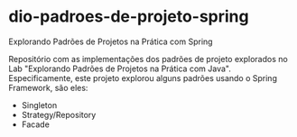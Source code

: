 # dio-padroes-de-projeto-spring
Explorando Padrões de Projetos na Prática com Spring

Repositório com as implementações dos padrões de projeto explorados no Lab "Explorando Padrões de Projetos na Prática com Java". Especificamente, este projeto explorou alguns padrões usando o Spring Framework, são eles:

 - Singleton
 - Strategy/Repository
 - Facade
